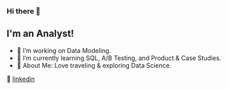 ### Hi there 👋

## I'm an Analyst!

- 🔭  I’m working on Data Modeling.
- 🌱  I’m currently learning SQL, A/B Testing, and Product & Case Studies.
- 💜  About Me: Love traveling & exploring Data Science. 

👔 [linkedin][linkedin]

[linkedin]: https://www.linkedin.com/in/xinyue-liu-237641169/

